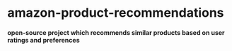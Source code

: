 # amazon-product-recommendations

#### open-source project which recommends similar products based on user ratings and preferences
